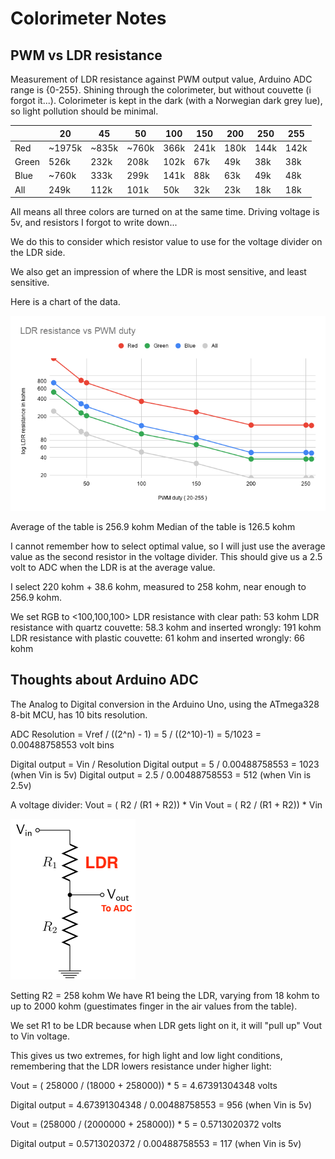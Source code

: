 # Colorimeter Notes


## PWM vs LDR resistance

Measurement of LDR resistance against PWM output value, Arduino ADC range is {0-255}. Shining through the colorimeter, but without couvette (i forgot it...).
Colorimeter is kept in the dark (with a Norwegian dark grey lue), so light pollution should be minimal.

|       	| 20     	| 45    	| 50    	| 100  	| 150  	| 200  	| 250  	| 255  	|
|-------	|--------	|-------	|-------	|------	|------	|------	|------	|------	|
| Red   	| ~1975k 	| ~835k 	| ~760k 	| 366k 	| 241k 	| 180k 	| 144k 	| 142k 	|
| Green 	| 526k   	| 232k  	| 208k  	| 102k 	| 67k  	| 49k  	| 38k  	| 38k  	|
| Blue  	| ~760k  	| 333k  	| 299k  	| 141k 	| 88k  	| 63k  	| 49k  	| 48k  	|
| All   	| 249k   	| 112k  	| 101k  	| 50k  	| 32k  	| 23k  	| 18k  	| 18k  	|

All means all three colors are turned on at the same time. Driving voltage is 5v, and resistors I forgot to write down...

We do this to consider which resistor value to use for the voltage divider on the LDR side.

We also get an impression of where the LDR is most sensitive, and least sensitive.

Here is a chart of the data.

![Light path](img/notes_ldr_pwm_chart.png?raw=true "LDR vs PWM duty chart")

Average of the table is 256.9 kohm
Median of the table is 126.5 kohm

I cannot remember how to select optimal value, so I will just use the average value as the second resistor in the voltage divider. This should give us a 2.5 volt to ADC when the LDR is at the average value.

I select 220 kohm + 38.6 kohm, measured to 258 kohm, near enough to 256.9 kohm.

We set RGB to <100,100,100>
LDR resistance with clear path: 53 kohm
LDR resistance with quartz couvette: 58.3 kohm and inserted wrongly: 191 kohm
LDR resistance with plastic couvette: 61 kohm and inserted wrongly: 66 kohm

## Thoughts about Arduino ADC
The Analog to Digital conversion in the Arduino Uno, using the ATmega328 8-bit MCU, has 10 bits resolution.

ADC Resolution = Vref / ((2^n) - 1) = 5 / ((2^10)-1) = 5/1023 = 0.00488758553 volt bins

Digital output = Vin / Resolution
Digital output = 5 / 0.00488758553 = 1023 (when Vin is 5v)
Digital output = 2.5 / 0.00488758553 = 512 (when Vin is 2.5v)

A voltage divider:
Vout = ( R2 / (R1 + R2)) * Vin
Vout = ( R2 / (R1 + R2)) * Vin

![Light path](img/notes_res_div.png?raw=true "Resistive divider")

Setting R2 = 258 kohm
We have R1 being the LDR, varying from 18 kohm to up to 2000 kohm (guestimates finger in the air values from the table).

We set R1 to be LDR because when LDR gets light on it, it will "pull up" Vout to Vin voltage.

This gives us two extremes, for high light and low light conditions, remembering that the LDR lowers resistance under higher light:

Vout = ( 258000 / (18000 + 258000)) * 5 = 4.67391304348 volts

Digital output = 4.67391304348 / 0.00488758553 = 956 (when Vin is 5v)


Vout = (258000 / (2000000 + 258000)) * 5 = 0.5713020372 volts

Digital output = 0.5713020372 / 0.00488758553 = 117 (when Vin is 5v)